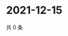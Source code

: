# 2021-12-15

共 0 条

<!-- BEGIN WEIBO -->
<!-- 最后更新时间 Wed Dec 15 2021 09:49:14 GMT+0800 (China Standard Time) -->

<!-- END WEIBO -->
